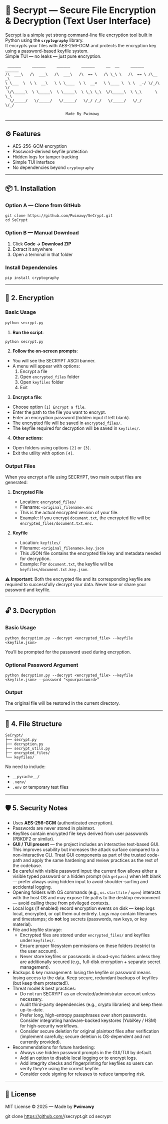 # 🔐 Secrypt — Secure File Encryption & Decryption (Text User Interface)

Secrypt is a simple yet strong command-line file encryption tool built in Python using the **`cryptography`** library.  
It encrypts your files with AES-256-GCM and protects the encryption key using a password-based keyfile system.  
Simple TUI — no leaks — just pure encryption.

~~~text
 ______     ______     ______     ______     __  __     ______   ______  
/\  ___\   /\  ___\   /\  ___\   /\  == \   /\ \_\ \   /\  == \ /\__  _\ 
\ \___  \  \ \  __\   \ \ \____  \ \  __<   \ \____ \  \ \  _-/ \/_/\ \/ 
 \/\_____\  \ \_____\  \ \_____\  \ \_\ \_\  \/\_____\  \ \_\      \ \_\ 
  \/_____/   \/_____/   \/_____/   \/_/ /_/   \/_____/   \/_/       \/_/

                           Made By Pwimawy
~~~
                                                                      

---

## ⚙️ Features
- AES-256-GCM encryption  
- Password-derived keyfile protection  
- Hidden logs for tamper tracking  
- Simple TUI interface  
- No dependencies beyond `cryptography`

---

## 📦 1. Installation

### Option A — Clone from GitHub  
```
git clone https://github.com/Pwimawy/SeCrypt.git
cd SeCrypt
```

### Option B — Manual Download  
1. Click **Code → Download ZIP**  
2. Extract it anywhere  
3. Open a terminal in that folder  

### Install Dependencies  
```
pip install cryptography
```

---

## 🔑 2. Encryption

### Basic Usage

~~~bash
python secrypt.py
~~~

1. **Run the script**:
```
python secrypt.py
```

2. **Follow the on-screen prompts**:
- You will see the SECRYPT ASCII banner.
- A menu will appear with options:
  1. Encrypt a file
  2. Open `encrypted_files` folder
  3. Open `keyfiles` folder
  4. Exit

3. **Encrypt a file**:
- Choose option `[1] Encrypt a file`.
- Enter the path to the file you want to encrypt.
- Enter an encryption password (hidden input if left blank).
- The encrypted file will be saved in `encrypted_files/`.
- The keyfile required for decryption will be saved in `keyfiles/`.

4. **Other actions**:
- Open folders using options `[2]` or `[3]`.
- Exit the utility with option `[4]`.

### Output Files

When you encrypt a file using SECRYPT, two main output files are generated:

1. **Encrypted File**  
   - Location: `encrypted_files/`  
   - Filename: `<original_filename>.enc`  
   - This is the actual encrypted version of your file.  
   - Example: If you encrypt `document.txt`, the encrypted file will be `encrypted_files/document.txt.enc`.

2. **Keyfile**  
   - Location: `keyfiles/`  
   - Filename: `<original_filename>.key.json`  
   - This JSON file contains the encrypted file key and metadata needed for decryption.  
   - Example: For `document.txt`, the keyfile will be `keyfiles/document.txt.key.json`.

⚠️ **Important**: Both the encrypted file and its corresponding keyfile are required to successfully decrypt your data. Never lose or share your password and keyfile.

---

## 🔓 3. Decryption

### Basic Usage  
```
python decryption.py --decrypt <encrypted_file> --keyfile <keyfile.json>
```

You’ll be prompted for the password used during encryption.  

### Optional Password Argument  
```
python decryption.py --decrypt <encrypted_file> --keyfile <keyfile.json> --password "<yourpassword>"
```

### Output  
The original file will be restored in the current directory.

---

## 🧰 4. File Structure

```
SeCrypt/
├── secrypt.py
├── decryption.py
├── secrypt_utils.py
├── encrypted_files/
└── keyfiles/
```

No need to include:
- `__pycache__/`
- `.venv/`
- `.env` or temporary test files

---

## 🛡️ 5. Security Notes

- Uses **AES-256-GCM** (authenticated encryption).  
- Passwords are never stored in plaintext.  
- Keyfiles contain encrypted file keys derived from user passwords (PBKDF2 or similar).  
- **GUI / TUI present** — the project includes an interactive text-based GUI. This improves usability but increases the attack surface compared to a non-interactive CLI. Treat GUI components as part of the trusted code-path and apply the same hardening and review practices as the rest of the codebase.  
- Be careful with visible password input: the current flow allows either a visible typed password or a hidden prompt (via `getpass`) when left blank — prefer always using hidden input to avoid shoulder-surfing and accidental logging.  
- Opening folders with OS commands (e.g., `os.startfile` / `open`) interacts with the host OS and may expose file paths to the desktop environment — avoid calling these from privileged contexts.  
- Local logs (if enabled) record encryption events on disk — keep logs local, encrypted, or opt them out entirely. Logs may contain filenames and timestamps; do **not** log secrets (passwords, raw keys, or key material).  
- File and keyfile storage:
  - Encrypted files are stored under `encrypted_files/` and keyfiles under `keyfiles/`.  
  - Ensure proper filesystem permissions on these folders (restrict to the user account).  
  - Never store keyfiles or passwords in cloud-sync folders unless they are additionally secured (e.g., full-disk encryption + separate secret management).  
- Backups & key management: losing the keyfile or password means losing access to the data. Keep secure, redundant backups of keyfiles (but keep them protected!).  
- Threat model & best practices:
  - Do not run SECRYPT as an elevated/administrator account unless necessary.  
  - Audit third-party dependencies (e.g., crypto libraries) and keep them up-to-date.  
  - Prefer long, high-entropy passphrases over short passwords. Consider integrating hardware-backed keystores (YubiKey / HSM) for high-security workflows.  
  - Consider secure deletion for original plaintext files after verification (implement carefully; secure deletion is OS-dependent and not currently provided).  
- Recommendations for future hardening:
  - Always use hidden password prompts in the GUI/TUI by default.  
  - Add an option to disable local logging or to encrypt logs.  
  - Add integrity checks and fingerprinting for keyfiles so users can verify they’re using the correct keyfile.  
  - Consider code signing for releases to reduce tampering risk.


---

## 📜 License
MIT License © 2025 — Made by **Pwimawy**

git clone https://github.com/<your-username>/secrypt.git
cd secrypt
